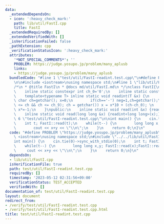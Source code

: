 ```yaml
---
data:
  _extendedDependsOn:
  - icon: ':heavy_check_mark:'
    path: lib/util/FastI.cpp
    title: FastI
  _extendedRequiredBy: []
  _extendedVerifiedWith: []
  _isVerificationFailed: false
  _pathExtension: cpp
  _verificationStatusIcon: ':heavy_check_mark:'
  attributes:
    '*NOT_SPECIAL_COMMENTS*': ''
    PROBLEM: https://judge.yosupo.jp/problem/many_aplusb
    links:
    - https://judge.yosupo.jp/problem/many_aplusb
  bundledCode: "#line 1 \"test/util/FastI-readint.test.cpp\"\n#define PROBLEM \"https://judge.yosupo.jp/problem/many_aplusb\"\
    \n\n#include <iostream>\nusing namespace std;\n#line 1 \"lib/util/FastI.cpp\"\n\
    /*\n * @title FastI\n * @docs md/util/FastI.md\n */\nclass FastI{\nprivate:\n\
    \    inline static constexpr int ch_0='0';\n    inline static constexpr int ch_9='9';\n\
    \    template<typename T> inline static void readint(T &x) {\n        int neg=0;\
    \ char ch=getchar(); x=0;\n        if(ch=='-') neg=1,ch=getchar();\n        for(;(ch_0\
    \ <= ch && ch <= ch_9); ch = getchar()) x = x*10 + (ch-ch_0); \n        if(neg)\
    \ x*=-1;\n    }\npublic:\n    inline static void read(int &x) {readint<int>(x);}\n\
    \    inline static void read(long long &x) {readint<long long>(x);}\n};\n#line\
    \ 6 \"test/util/FastI-readint.test.cpp\"\n\nint main() {\n    cin.tie(0)->sync_with_stdio(0);\n\
    \    int t; FastI::read(t);\n    while(t--) {\n        long long x,y; FastI::read(x);FastI::read(y);\n\
    \        cout << x+y << \"\\n\";\n    }\n    return 0;\n}\n"
  code: "#define PROBLEM \"https://judge.yosupo.jp/problem/many_aplusb\"\n\n#include\
    \ <iostream>\nusing namespace std;\n#include \"../../lib/util/FastI.cpp\"\n\n\
    int main() {\n    cin.tie(0)->sync_with_stdio(0);\n    int t; FastI::read(t);\n\
    \    while(t--) {\n        long long x,y; FastI::read(x);FastI::read(y);\n   \
    \     cout << x+y << \"\\n\";\n    }\n    return 0;\n}\n"
  dependsOn:
  - lib/util/FastI.cpp
  isVerificationFile: true
  path: test/util/FastI-readint.test.cpp
  requiredBy: []
  timestamp: '2023-05-12 02:31:56+09:00'
  verificationStatus: TEST_ACCEPTED
  verifiedWith: []
documentation_of: test/util/FastI-readint.test.cpp
layout: document
redirect_from:
- /verify/test/util/FastI-readint.test.cpp
- /verify/test/util/FastI-readint.test.cpp.html
title: test/util/FastI-readint.test.cpp
---
```

